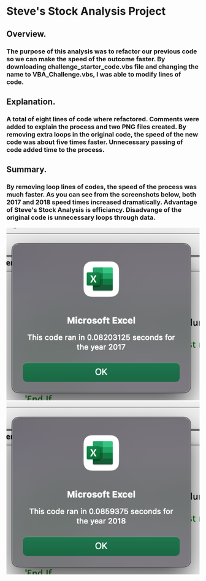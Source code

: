 # Steve's Stock Analysis Project

## Overview.
### The purpose of this analysis was to refactor our previous code so we can make the speed of the outcome faster.  By downloading **challenge_starter_code.vbs** file and changing the name to **VBA_Challenge.vbs**, I was able to modify lines of code.  

## Explanation.
### A total of eight lines of code where refactored.  Comments were added to explain the process and two PNG files created.  By removing extra loops in the original code, the speed of the new code was about five times faster.  Unnecessary passing of code added time to the process.

## Summary.
### By removing loop lines of codes, the speed of the process was much faster. As you can see from the screenshots below, both 2017 and 2018 speed times increased dramatically.  Advantage of Steve's Stock Analysis is efficiancy.  Disadvange of the original code is unnecessary loops through data.

![This is an image](https://github.com/ramon0101alonso/stock-analysis/blob/main/VBA_Challenge2017.png)
![This is an image](https://github.com/ramon0101alonso/stock-analysis/blob/main/VBA_Challenge_2018.png)






